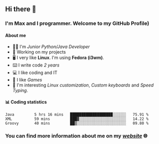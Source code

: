 ## Hi there 👋
### I'm Max and I programmer. Welcome to my GitHub Profile)

#### **About me**
- 👨‍💻 I'm _Junior Python/Java Developer_
- 📁 Working on my projects
- 🖥️ I very like **Linux**. I'm using **Fedora (i3wm)**.
- ⌨️ I write code _2 years_
- 💻 I like coding and IT
- 👾 I like _Games_
- 👀 I'm interesting _Linux customization_, _Custom keyboards_ and _Speed Typing_.

#### 📊 **Coding statistics**
<!--START_SECTION:waka-->
```text
Java         5 hrs 16 mins   ███████████████████░░░░░░   75.91 % 
XML          59 mins         ███▓░░░░░░░░░░░░░░░░░░░░░   14.22 % 
Groovy       40 mins         ██▒░░░░░░░░░░░░░░░░░░░░░░   09.80 % 
```
<!--END_SECTION:waka-->

### **You can find more information about me on my _[website](https://merive.herokuapp.com/)_ 🌐**

